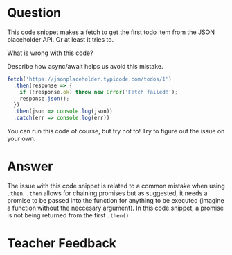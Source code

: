 # Question

This code snippet makes a fetch to get the first todo item from the JSON placeholder API. Or at least it tries to.

What is wrong with this code? 

Describe how async/await helps us avoid this mistake.

```js
fetch('https://jsonplaceholder.typicode.com/todos/1')
  .then(response => {
    if (!response.ok) throw new Error('Fetch failed!');
    response.json();
  })
  .then(json => console.log(json))
  .catch(err => console.log(err))
```

You can run this code of course, but try not to! Try to figure out the issue on your own.

# Answer
The issue with this code snippet is related to a common mistake when using `.then`. `.then` allows for chaining promises but as suggested, it needs a promise to be passed into the function for anything to be executed (imagine a function without the neccesary argument). In this code snippet, a promise is not being returned from the first `.then()`

# Teacher Feedback
